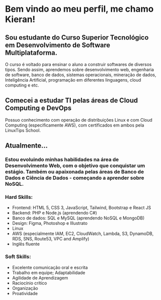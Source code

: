 # Bem vindo ao meu perfil, me chamo Kieran!
## Sou estudante do Curso Superior Tecnológico em Desenvolvimento de Software Multiplataforma.
O curso é voltado para ensinar o aluno a construir softwares de diversos tipos. Sendo assim, aprendemos sobre desenvolvimento web, engenharia de software, banco de dados, sistemas operacionais, mineração de dados, Inteligência Artificial, programação em diferentes linguagens, cloud computing e etc.

## Comecei a estudar TI pelas áreas de Cloud Computing e DevOps
Possuo conhecimento com operação de distribuições Linux e com Cloud Computing (especificamente AWS), com certificados em ambos pela LinuxTips School. 

## Atualmente...
### Estou evoluindo minhas habilidades na área de Desenvolvimento Web, com o objetivo que conquistar um estágio. Também ou apaixonada pelas áreas de Banco de Dados e Ciência de Dados - começando a aprender sobre NoSQL.

### Hard Skills:
* Frontend: HTML 5, CSS 3, JavaScript, Tailwind, Bootstrap e React JS
* Backend: PHP e Node.js (aprendendo C#)
* Banco de dados: SQL e MySQL (aprendendo NoSQL e MongoDB)
* Design: Figma, Photoshop e Illustrato
* Linux
* AWS (especialmente IAM, EC2, CloudWatch, Lambda, S3, DynamoDB, RDS, SNS, Route53, VPC and Amplify)
* Inglês fluente

### Soft Skills:
* Excelente comunicação oral e escrita
* Trabalho em equipe; Adaptabilidade
* Agilidade de Aprendizagem
* Raciocínio crítico
* Organização
* Proatividade
